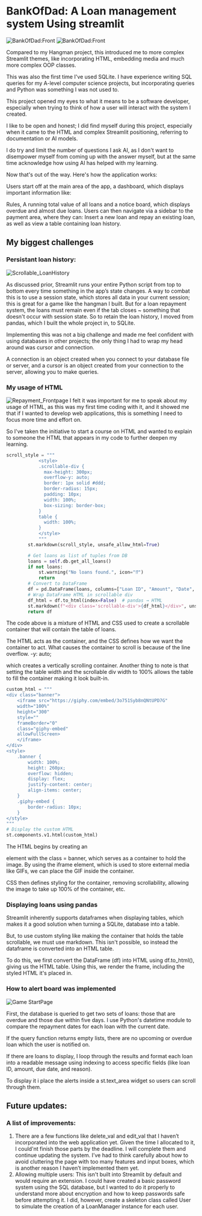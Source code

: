 # BankOfDad: A Loan management system Using streamlit

![BankOfDad:Front](https://raw.githubusercontent.com/Omi-Sachi/LoanManager-W-Streamlit/main/images/Frontpage_1.png)
![BankOfDad:Front](https://raw.githubusercontent.com/Omi-Sachi/LoanManager-W-Streamlit/main/images/Frontpage_2.png)

Compared to my Hangman project, this introduced me to more complex Streamlit themes, like incorporating HTML, embedding media and much more complex OOP classes.

This was also the first time I've used SQLite. I have experience writing SQL queries for my A-level computer science projects, but incorporating queries and Python was something I was not used to.

This project opened my eyes to what it means to be a software developer, especially when trying to think of how a user will interact with the system I created.

I like to be open and honest; I did find myself during this project, especially when it came to the HTML and complex Streamlit positioning, referring to documentation or AI models.

I do try and limit the number of questions I ask AI, as I don't want to disempower myself from coming up with the answer myself, but at the same time acknowledge how using AI has helped with my learning.

Now that's out of the way. Here's how the application works:

Users start off at the main area of the app, a dashboard, which displays important information like:

Rules, A running total value of all loans and a notice board, which displays overdue and almost due loans.
Users can then navigate via a sidebar to the payment area, where they can:
Insert a new loan and repay an existing loan, as well as view a table containing loan history.


## My biggest challenges

### Persistant loan history:
![Scrollable_LoanHistory](https://raw.githubusercontent.com/Omi-Sachi/LoanManager-W-Streamlit/main/images/Loan_DB.png)

As discussed prior, Streamlit runs your entire Python script from top to bottom every time something in the app’s state changes. A way to combat this is to use a session state, which stores all data in your current session; this is great for a game like the hangman I built. But for a loan repayment system, the loans must remain even if the tab closes ~ something that doesn't occur with session state. So to retain the loan history, I moved from pandas, which I built the whole project in, to SQLite.

Implementing this was not a big challenge and made me feel confident with using databases in other projects; the only thing I had to wrap my head around was cursor and connection.

A connection is an object created when you connect to your database file or server, and a cursor is an object created from your connection to the server, allowing you to make queries.


### My usage of HTML

![Repayment_Frontpage](https://raw.githubusercontent.com/Omi-Sachi/LoanManager-W-Streamlit/main/images/LoanZn_FP3628.png)
I felt it was important for me to speak about my usage of HTML, as this was my first time coding with it, and it showed me that if I wanted to develop  web applications, this is something I need to focus more time and effort on.

So I've taken the initiative to start a course on HTML and wanted to explain to someone the HTML that appears in my code to further deepen my learning.

```python
scroll_style = """
            <style>
            .scrollable-div {
              max-height: 300px;      
              overflow-y: auto;        
              border: 1px solid #ddd; 
              border-radius: 15px;
              padding: 10px;
              width: 100%;           
              box-sizing: border-box;  
            }
            table {
              width: 100%;             
            }
            </style>
            """
        st.markdown(scroll_style, unsafe_allow_html=True)

        # Get loans as list of tuples from DB
        loans = self.db.get_all_loans()
        if not loans:
            st.warning("No loans found.", icon="⁉️")
            return
        # Convert to DataFrame
        df = pd.DataFrame(loans, columns=["Loan ID", "Amount", "Date", "Repay Date", "Loan Reason"])
        # Wrap DataFrame HTML in scrollable div
        df_html = df.to_html(index=False)  # pandas → HTML
        st.markdown(f"<div class='scrollable-div'>{df_html}</div>", unsafe_allow_html=True)
        return df


```
The code above is a mixture of HTML and CSS used to create a scrollable container that will contain the table of loans.

The HTML acts as the container, and the CSS defines how we want the container to act. What causes the container to scroll is because of the line overflow. -y: auto; 

which creates a vertically scrolling container. Another thing to note is that setting the table width and the scrollable div width to 100% allows the table to fill the container making it look built-in.



```python
custom_html = """
<div class="banner">
    <iframe src="https://giphy.com/embed/3o751Syb8nQNtUPD7G" 
    width="100%" 
    height="300" 
    style="" 
    frameBorder="0" 
    class="giphy-embed" 
    allowFullScreen>
    </iframe>
</div>
<style>
    .banner {
        width: 100%;
        height: 260px;
        overflow: hidden;
        display: flex;
        justify-content: center;
        align-items: center;
    }
    .giphy-embed {
        border-radius: 10px;
    }
</style>
"""
# Display the custom HTML
st.components.v1.html(custom_html)
```
The HTML begins by creating an <div> element with the class = banner, which serves as a container to hold the image. By using the iframe element, which is used to store external media like GIFs, we can place the GIF inside the container. 

CSS then defines styling for the container, removing scrollability, allowing the image to take up 100% of the container, etc.

### Displaying loans using pandas

Streamlit inherently supports dataframes when displaying tables, which makes it a good solution when turning a SQLite, database into a table.

But, to use custom styling like making the container that holds the table scrollable, we must use markdown. This isn't possible, so instead the dataframe is converted into an HTML table.

To do this, we first convert the DataFrame (df) into HTML using df.to_html(), giving us the HTML table. Using this, we render the frame, including the styled HTML it's placed in.



### How to alert board was implemented

![Game StartPage](https://raw.githubusercontent.com/Omi-Sachi/LoanManager-W-Streamlit/main/images/ScrollableAlerts.png)

First, the database is queried to get two sets of loans: those that are overdue and those due within five days. I use Python's datetime module to compare the repayment dates for each loan with the current date.

If the query function returns empty lists, there are no upcoming or overdue loan which the user is notified on. 

If there are loans to display, I loop through the results and format each loan into a readable message using indexing to access specific fields (like loan ID, amount, due date, and reason).

To display it i place the  alerts inside a st.text_area widget so users can scroll through them. 


## Future updates:
### A list of improvements:

1. There are a few functions like delete_val and edit_val that I haven’t incorporated into the web application yet. Given the time I allocated to it, I could'nt finish those parts by the deadline. I will complete them and continue updating the system. I’ve had to think carefully about how to avoid cluttering the page with too many features and input boxes, which is another reason I haven’t implemented them yet.
2. Allowing multiple users: This isn't built into Streamlit by default and would require an extension. I could have created a basic password system using the SQL database, but I wanted to do it properly to understand more about encryption and how to keep passwords safe before attempting it. I did, however, create a skeleton class called User to simulate the creation of a LoanManager instance for each user.


